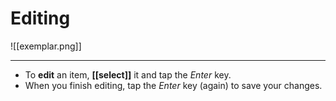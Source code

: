 # Editing
![[exemplar.png]]

---
- To **edit** an item, **[[select]]** it and tap the _Enter_ key.
- When you finish editing, tap the _Enter_ key (again) to save your changes.
